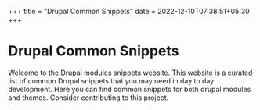 
+++
title = "Drupal Common Snippets"
date = 2022-12-10T07:38:51+05:30
+++

# Drupal Common Snippets

Welcome to the Drupal modules snippets website. This website is a curated list 
of common Drupal snippets that you may need in day to day development. Here you
can find common snippets for both drupal modules and themes. Consider
contributing to this project.
